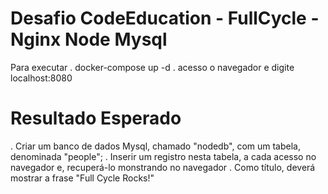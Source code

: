 # Desafio CodeEducation - FullCycle - Nginx Node Mysql

Para executar
 . docker-compose up -d
 . acesso o navegador e digite localhost:8080

 # Resultado Esperado

 . Criar um banco de dados Mysql, chamado "nodedb", com um tabela, denominada "people";
 . Inserir um registro nesta tabela, a cada acesso no navegador e, recuperá-lo monstrando no navegador
 . Como título, deverá mostrar a frase "Full Cycle Rocks!"